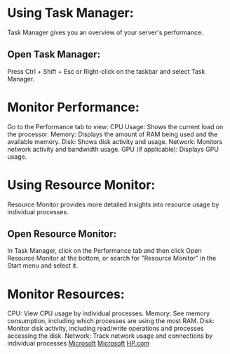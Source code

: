 # Using Task Manager:
Task Manager gives you an overview of your server's performance.
## Open Task Manager:
Press Ctrl + Shift + Esc or Right-click on the taskbar and select Task Manager.
# Monitor Performance:
Go to the Performance tab to view:
CPU Usage: Shows the current load on the processor.
Memory: Displays the amount of RAM being used and the available memory.
Disk: Shows disk activity and usage.
Network: Monitors network activity and bandwidth usage.
GPU (if applicable): Displays GPU usage.
# Using Resource Monitor:
Resource Monitor provides more detailed insights into resource usage by individual processes.
## Open Resource Monitor:
In Task Manager, click on the Performance tab and then click Open Resource Monitor at the bottom, or search for "Resource Monitor" in the Start menu and select it.
# Monitor Resources:
CPU: View CPU usage by individual processes.
Memory: See memory consumption, including which processes are using the most RAM.
Disk: Monitor disk activity, including read/write operations and processes accessing the disk.
Network: Track network usage and connections by individual processes
[Microsoft](https://support.microsoft.com/en-us/windows/device-performance-and-health-in-the-windows-security-app-59d8499d-b6fd-6930-7667-ebf8ae10e08d)
[Microsoft](https://learn.microsoft.com/en-us/sysinternals/downloads/procmon)
[HP.com](https://www.hp.com/us-en/shop/tech-takes/how-to-monitor-your-computers-performance)
